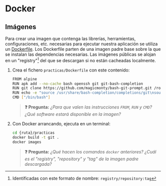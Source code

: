 # Docker
## Imágenes

Para crear una imagen que contenga las librerías, herramientas, configuraciones, etc. necesarias para ejecutar nuestra aplicación se utiliza un [Dockerfile](https://docs.docker.com/engine/reference/builder/). Los Dockerfile parten de una imagen padre base sobre la que se instalan las dependencias necesarias. Las imágenes públicas se alojan en un "registry"[^1] del que se descargan si no están cacheadas localmente.

1. Crea el fichero `practicas/Dockerfile` con este contenido:
   ```bash
   FROM alpine
   RUN apk add --no-cache bash openssh git git-bash-completion
   RUN git clone https://github.com/magicmonty/bash-git-prompt.git /root/.bash-git-prompt --depth=1
   RUN echo -e "source /usr/share/bash-completion/completions/git\nsource /root/.bash-git-prompt/gitprompt.sh" > /root/.bashrc
   CMD ["/bin/bash"]
   ```
   > **❓ Pregunta:** _¿Para que valen las instrucciones `FROM`, `RUN` y `CMD`? ¿Qué software estará disponible en la imagen?_

1. Con Docker arrancando, ejecuta en un terminal:
   ```bash
   cd {ruta}/practicas
   docker build -t git .
   docker images
   ```

   > **❓ Pregunta:** _¿Qué hacen los comandos `docker` anteriores? ¿Cuál es el "registry", "repository" y "tag" de la imagen padre descargada?_

[^1]: Identificadas con este formato de nombre: `registry/repository:tag`